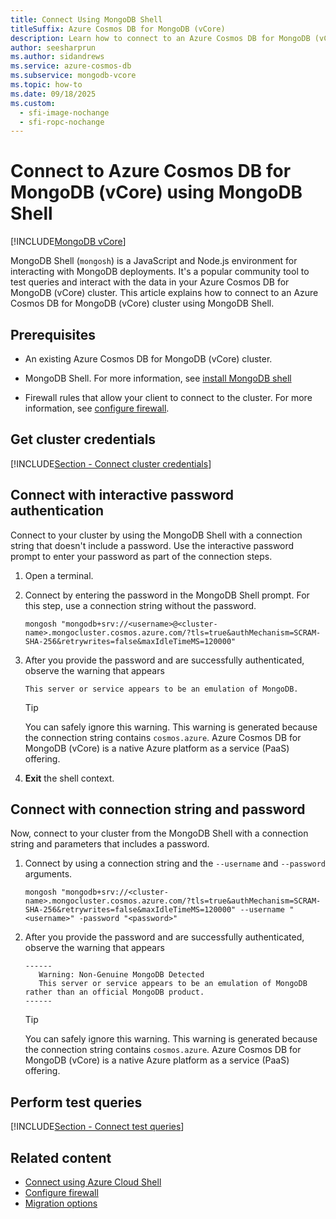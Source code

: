 ```yaml
---
title: Connect Using MongoDB Shell
titleSuffix: Azure Cosmos DB for MongoDB (vCore)
description: Learn how to connect to an Azure Cosmos DB for MongoDB (vCore) cluster using MongoDB Shell to query data. Follow this guide for step-by-step instructions.
author: seesharprun
ms.author: sidandrews
ms.service: azure-cosmos-db
ms.subservice: mongodb-vcore
ms.topic: how-to
ms.date: 09/18/2025
ms.custom:
  - sfi-image-nochange
  - sfi-ropc-nochange
---
```


# Connect to Azure Cosmos DB for MongoDB (vCore) using MongoDB Shell

[!INCLUDE[MongoDB vCore](~/reusable-content/ce-skilling/azure/includes/cosmos-db/includes/appliesto-mongodb-vcore.md)]

MongoDB Shell (`mongosh`) is a JavaScript and Node.js environment for interacting with MongoDB deployments. It's a popular community tool to test queries and interact with the data in your Azure Cosmos DB for MongoDB (vCore) cluster. This article explains how to connect to an Azure Cosmos DB for MongoDB (vCore) cluster using MongoDB Shell.

## Prerequisites

- An existing Azure Cosmos DB for MongoDB (vCore) cluster.

- MongoDB Shell. For more information, see [install MongoDB shell](https://www.mongodb.com/try/download/shell)

- Firewall rules that allow your client to connect to the cluster. For more information, see [configure firewall](how-to-configure-firewall.md).
  
## Get cluster credentials

[!INCLUDE[Section - Connect cluster credentials](includes/section-connect-cluster-credentials.md)]

## Connect with interactive password authentication

Connect to your cluster by using the MongoDB Shell with a connection string that doesn't include a password. Use the interactive password prompt to enter your password as part of the connection steps.

1. Open a terminal.

1. Connect by entering the password in the MongoDB Shell prompt. For this step, use a connection string without the password.

     ```shell
     mongosh "mongodb+srv://<username>@<cluster-name>.mongocluster.cosmos.azure.com/?tls=true&authMechanism=SCRAM-SHA-256&retrywrites=false&maxIdleTimeMS=120000"
     ```

1. After you provide the password and are successfully authenticated, observe the warning that appears

    ```output
    This server or service appears to be an emulation of MongoDB.
    ```

    > [!TIP]
    > You can safely ignore this warning. This warning is generated because the connection string contains `cosmos.azure`. Azure Cosmos DB for MongoDB (vCore) is a native Azure platform as a service (PaaS) offering.

1. **Exit** the shell context.

## Connect with connection string and password

Now, connect to your cluster from the MongoDB Shell with a connection string and parameters that includes a password.

1. Connect by using a connection string and the `--username` and `--password` arguments.

     ```shell
     mongosh "mongodb+srv://<cluster-name>.mongocluster.cosmos.azure.com/?tls=true&authMechanism=SCRAM-SHA-256&retrywrites=false&maxIdleTimeMS=120000" --username "<username>" -password "<password>"
     ```

1. After you provide the password and are successfully authenticated, observe the warning that appears

    ```output
    ------
       Warning: Non-Genuine MongoDB Detected
       This server or service appears to be an emulation of MongoDB rather than an official MongoDB product.
    ------
    ```

    > [!TIP]
    > You can safely ignore this warning. This warning is generated because the connection string contains `cosmos.azure`. Azure Cosmos DB for MongoDB (vCore) is a native Azure platform as a service (PaaS) offering.

## Perform test queries

[!INCLUDE[Section - Connect test queries](includes/section-connect-test-queries.md)]

## Related content

- [Connect using Azure Cloud Shell](how-to-connect-cloud-shell.md)
- [Configure firewall](how-to-configure-firewall.md)
- [Migration options](migration-options.md)
